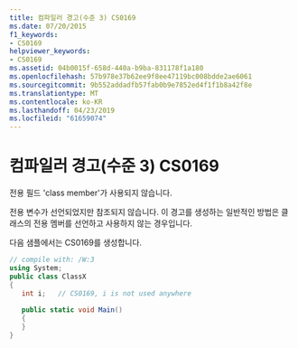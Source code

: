 ```yaml
---
title: 컴파일러 경고(수준 3) CS0169
ms.date: 07/20/2015
f1_keywords:
- CS0169
helpviewer_keywords:
- CS0169
ms.assetid: 04b0015f-658d-440a-b9ba-831178f1a180
ms.openlocfilehash: 57b978e37b62ee9f8ee47119bc008bdde2ae6061
ms.sourcegitcommit: 9b552addadfb57fab0b9e7852ed4f1f1b8a42f8e
ms.translationtype: MT
ms.contentlocale: ko-KR
ms.lasthandoff: 04/23/2019
ms.locfileid: "61659074"
---
```

# <a name="compiler-warning-level-3-cs0169"></a>컴파일러 경고(수준 3) CS0169
전용 필드 'class member'가 사용되지 않습니다.  
  
 전용 변수가 선언되었지만 참조되지 않습니다. 이 경고를 생성하는 일반적인 방법은 클래스의 전용 멤버를 선언하고 사용하지 않는 경우입니다.  
  
 다음 샘플에서는 CS0169를 생성합니다.  
  
```csharp  
// compile with: /W:3  
using System;  
public class ClassX  
{  
   int i;   // CS0169, i is not used anywhere  
  
   public static void Main()  
   {  
   }  
}  
```
